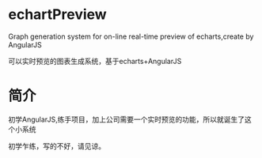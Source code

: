 # echartPreview
Graph generation system for on-line real-time preview of echarts,create by AngularJS

可以实时预览的图表生成系统，基于echarts+AngularJS

# 简介

初学AngularJS,练手项目，加上公司需要一个实时预览的功能，所以就诞生了这个小系统

初学乍练，写的不好，请见谅。
